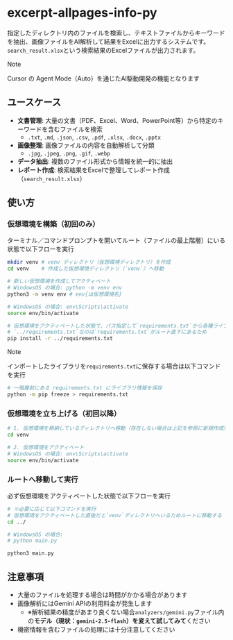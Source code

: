 # excerpt-allpages-info-py

指定したディレクトリ内のファイルを検索し、テキストファイルからキーワードを抽出、画像ファイルをAI解析して結果をExcelに出力するシステムです。<br>`search_result.xlsx`という検索結果のExcelファイルが出力されます。

> [!NOTE]
> Cursor の Agent Mode（Auto）を通じたAI駆動開発の機能となります

## ユースケース

- **文書管理**: 大量の文書（PDF、Excel、Word、PowerPoint等）から特定のキーワードを含むファイルを検索
    - `.txt`, `.md`, `.json`, `.csv`, `.pdf`, `.xlsx`, `.docx`, `.pptx`
- **画像整理**: 画像ファイルの内容を自動解析して分類
    - `.jpg`, `.jpeg`, `.png`, `.gif`, `.webp`
- **データ抽出**: 複数のファイル形式から情報を統一的に抽出
- **レポート作成**: 検索結果をExcelで整理してレポート作成（`search_result.xlsx`）

## 使い方
### 仮想環境を構築（初回のみ）
ターミナル／コマンドプロンプトを開いてルート（ファイルの最上階層）にいる状態で以下フローを実行
```bash
mkdir venv # venv ディレクトリ（仮想環境ディレクトリ）を作成
cd venv    # 作成した仮想環境ディレクトリ（`venv`）へ移動

# 新しい仮想環境を作成してアクティベート
# WindowsOS の場合: python -m venv env
python3 -m venv env # env{は仮想環境名}

# WindowsOS の場合: env\Scripts\activate
source env/bin/activate

# 仮想環境をアクティベートした状態で、パス指定して`requirements.txt`から各種ライブラリをインストール
# `../requirements.txt`なのは`requirements.txt`がルート直下にあるため
pip install -r ../requirements.txt
```

> [!NOTE]
> インポートしたライブラリを`requirements.txt`に保存する場合は以下コマンドを実行
```bash
# 一階層前にある requirements.txt にライブラリ情報を保存
python -m pip freeze > requirements.txt
```

### 仮想環境を立ち上げる（初回以降）
```bash
# 1. 仮想環境を格納しているディレクトリへ移動（存在しない場合は上記を参照に新規作成）
cd venv

# 2. 仮想環境をアクティベート
# WindowsOS の場合: env\Scripts\activate
source env/bin/activate
```

### ルートへ移動して実行
必ず仮想環境をアクティベートした状態で以下フローを実行
```bash
# ※必要に応じて以下コマンドを実行
# 仮想環境をアクティベートした直後だと`venv`ディレクトリへいるためルートに移動する
cd ../

# WindowsOS の場合:
# python main.py

python3 main.py
```

## 注意事項

- 大量のファイルを処理する場合は時間がかかる場合があります
- 画像解析にはGemini APIの利用料金が発生します
    - ※解析結果の精度があまり良くない場合`analyzers/gemini.py`ファイル内の**モデル（現状：`gemini-2.5-flash`）を変えて試してみて**ください
- 機密情報を含むファイルの処理には十分注意してください
